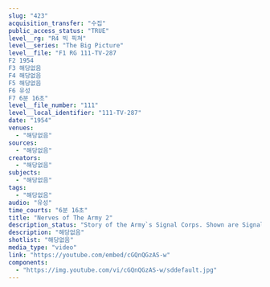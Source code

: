 ```yaml
---
slug: "423"
acquisition_transfer: "수집"
public_access_status: "TRUE"
level__rg: "R4 빅 픽쳐"
level__series: "The Big Picture"
level__file: "F1 RG 111-TV-287
F2 1954
F3 해당없음
F4 해당없음
F5 해당없음
F6 유성
F7 6분 16초"
level__file_number: "111"
level__local_identifier: "111-TV-287"
date: "1954"
venues: 
  - "해당없음"
sources: 
  - "해당없음"
creators: 
  - "해당없음"
subjects: 
  - "해당없음"
tags: 
  - "해당없음"
audio: "유성"
time_courts: "6분 16초"
title: "Nerves of The Army 2"
description_status: "Story of the Army`s Signal Corps. Shown are Signal Corps Engineering Laboratories, Fort Monmouth, N.J., and The Army Electronic Proving Ground Fort Huachuca, Arizona."
description: "해당없음"
shotlist: "해당없음"
media_type: "video"
link: "https://youtube.com/embed/cGQnQGzAS-w"
components: 
  - "https://img.youtube.com/vi/cGQnQGzAS-w/sddefault.jpg"
---
```

